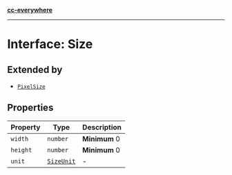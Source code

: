 [**cc-everywhere**](../../../../../index.md)

***

# Interface: Size

## Extended by

- [`PixelSize`](../../asset-types/interfaces/pixel-size.md)

## Properties

| Property | Type | Description |
| ------ | ------ | ------ |
| <a id="width"></a> `width` | `number` | **Minimum** 0 |
| <a id="height"></a> `height` | `number` | **Minimum** 0 |
| <a id="unit"></a> `unit` | [`SizeUnit`](../../asset-types/enumerations/size-unit.md) | - |

